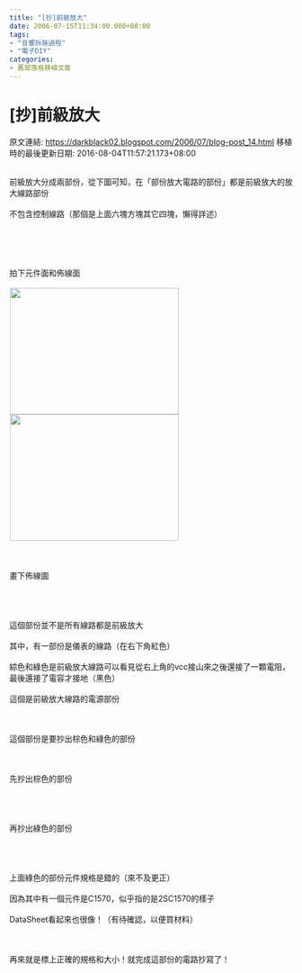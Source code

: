 ```yaml
---
title: "[抄]前級放大"
date: 2006-07-15T11:34:00.000+08:00
tags: 
- "音響拆裝過程"
- "電子DIY"
categories:
- 舊部落格移植文章
---
```


# [抄]前級放大

原文連結: https://darkblack02.blogspot.com/2006/07/blog-post_14.html
移植時的最後更新日期: 2016-08-04T11:57:21.173+08:00

<img alt="" src="http://pic48.pic.wretch.cc/photos/11/d/darkblack3/1/1955190124.jpg" /><br /><br />前級放大分成兩部份，從下圖可知，在「部份放大電路的部份」都是前級放大的放大線路部份<br /><br />不包含控制線路（那個是上面六塊方塊其它四塊，懶得詳述）<br /><br /><a name='more'></a><br /><br /><br /><br />拍下元件面和佈線面<br /><br /><img alt="" height="225" hspace="1" src="http://pic48.pic.wretch.cc/photos/11/d/darkblack3/1/1955190088.jpg" width="300" /><img alt="" height="225" hspace="1" src="http://pic48.pic.wretch.cc/photos/11/d/darkblack3/1/1955190089.jpg" width="300" /><br /><br /><br /><br />畫下佈線圖<br /><br /><img alt="" src="http://pic48.pic.wretch.cc/photos/11/d/darkblack3/1/1955190095.jpg" /><br /><br /><br /><br />這個部份並不是所有線路都是前級放大<br /><br />其中，有一部份是儀表的線路（在右下角紅色）<br /><br />綜色和綠色是前級放大線路可以看見從右上角的vcc接山來之後還接了一顆電阻，最後還接了電容才接地（黑色）<br /><br />這個是前級放大線路的電源部份<br /><br /><br /><br />這個部份是要抄出棕色和綠色的部份<br /><br /><br /><br />先抄出棕色的部份<br /><br /><img alt="" src="http://pic48.pic.wretch.cc/photos/11/d/darkblack3/1/1955190096.jpg" /><br /><br /><br /><br />再抄出綠色的部份<br /><br /><img alt="" src="http://pic48.pic.wretch.cc/photos/11/d/darkblack3/1/1955190097.jpg" /><br /><br /><br /><br />上面綠色的部份元件規格是錯的（來不及更正）<br /><br />因為其中有一個元件是C1570，似乎指的是2SC1570的樣子<br /><br />DataSheet看起來也很像！（有待確認，以便買材料）<br /><br /><br /><br />再來就是標上正確的規格和大小！就完成這部份的電路抄寫了！
